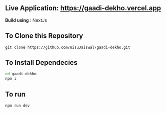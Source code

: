 ## Live Application: https://gaadi-dekho.vercel.app

**Build using** : NextJs

## To Clone this Repository

``` git clone https://github.com/nisuJaiswal/gaadi-dekho.git ```

## To Install Dependecies

```bash 
cd gaadi-dekho
npm i
  ```

## To run

```bash
npm run dev
```
